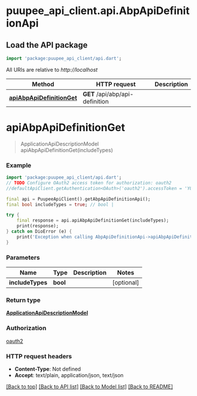# puupee_api_client.api.AbpApiDefinitionApi

## Load the API package
```dart
import 'package:puupee_api_client/api.dart';
```

All URIs are relative to *http://localhost*

Method | HTTP request | Description
------------- | ------------- | -------------
[**apiAbpApiDefinitionGet**](AbpApiDefinitionApi.md#apiabpapidefinitionget) | **GET** /api/abp/api-definition | 


# **apiAbpApiDefinitionGet**
> ApplicationApiDescriptionModel apiAbpApiDefinitionGet(includeTypes)



### Example
```dart
import 'package:puupee_api_client/api.dart';
// TODO Configure OAuth2 access token for authorization: oauth2
//defaultApiClient.getAuthentication<OAuth>('oauth2').accessToken = 'YOUR_ACCESS_TOKEN';

final api = PuupeeApiClient().getAbpApiDefinitionApi();
final bool includeTypes = true; // bool | 

try {
    final response = api.apiAbpApiDefinitionGet(includeTypes);
    print(response);
} catch on DioError (e) {
    print('Exception when calling AbpApiDefinitionApi->apiAbpApiDefinitionGet: $e\n');
}
```

### Parameters

Name | Type | Description  | Notes
------------- | ------------- | ------------- | -------------
 **includeTypes** | **bool**|  | [optional] 

### Return type

[**ApplicationApiDescriptionModel**](ApplicationApiDescriptionModel.md)

### Authorization

[oauth2](../README.md#oauth2)

### HTTP request headers

 - **Content-Type**: Not defined
 - **Accept**: text/plain, application/json, text/json

[[Back to top]](#) [[Back to API list]](../README.md#documentation-for-api-endpoints) [[Back to Model list]](../README.md#documentation-for-models) [[Back to README]](../README.md)

